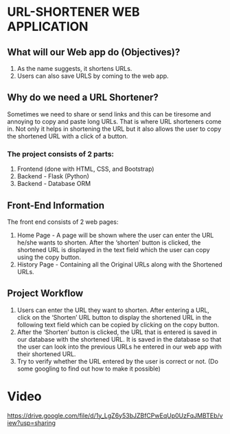 # URL-SHORTENER WEB APPLICATION

## What will our Web app do (Objectives)?
1. As the name suggests, it shortens URLs.
2. Users can also save URLS by coming to the web app.

## Why do we need a URL Shortener?
Sometimes we need to share or send links and this can be tiresome and annoying to copy and paste long URLs. That is where URL shorteners come in. Not only it helps in shortening the URL but it also allows the user to copy the shortened URL with a click of a button.

### The project consists of 2 parts:
1. Frontend (done with HTML, CSS, and Bootstrap)
2. Backend - Flask (Python)
3. Backend - Database ORM

## Front-End Information
 The front end consists of 2 web pages:
1. Home Page - A page will be shown where the user can enter the URL he/she wants to shorten. After the ‘shorten’ button is clicked, the shortened URL is displayed in the text field which the user can copy using the copy button.
2. History Page - Containing all the Original URLs along with the Shortened URLs.

## Project Workflow
1. Users can enter the URL they want to shorten. After entering a URL, click on the ‘Shorten’ URL button to display the shortened URL in the following text field which can be copied by clicking on the copy button.
2. After the ‘Shorten’ button is clicked, the URL that is entered is saved in our database with the shortened URL. It is saved in the database so that the user can look into the previous URLs he entered in our web app with their shortened URL.
3. Try to verify whether the URL entered by the user is correct or not. (Do some googling to find out how to make it possible)


# Video 

https://drive.google.com/file/d/1y_LgZ6y53bJZBfCPwEqUp0UzFqJMBTEb/view?usp=sharing
